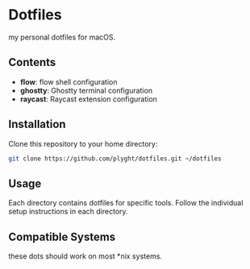 # Dotfiles

my personal dotfiles for macOS.

## Contents

- **flow**: flow  shell configuration
- **ghostty**: Ghostty terminal configuration
- **raycast**: Raycast extension configuration

## Installation

Clone this repository to your home directory:

```bash
git clone https://github.com/plyght/dotfiles.git ~/dotfiles
```

## Usage

Each directory contains dotfiles for specific tools. Follow the individual setup instructions in each directory.

## Compatible Systems

these dots should work on most *nix systems.